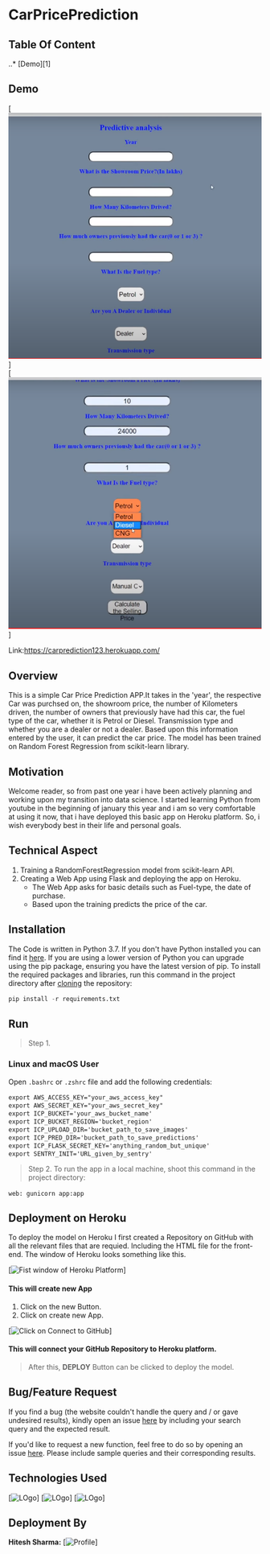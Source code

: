 # CarPricePrediction
## Table Of Content
..* [Demo][1]





## Demo
[![Front-End view of the app car prediction](https://github.com/hitesh0103/Images/blob/main/Screenshot%20(114).png "Outloook")]   
[![Front-End view of the app car prediction](https://github.com/hitesh0103/Images/blob/main/Screenshot%20(113).png "Outloook")] 

Link:<https://carprediction123.herokuapp.com/>

## Overview
This is a simple Car Price Prediction APP.It takes in the 'year', the respective Car was purchsed on, the showroom price, the number of Kilometers driven, the number of owners that previously have had this car, the fuel type of the car, whether it is Petrol or Diesel. Transmission type and whether you are a dealer or not a dealer. Based upon this information entered by the user, it can predict the car price. The model has been trained on Random Forest Regression from scikit-learn library.

## Motivation
Welcome reader, so from past one year i have been actively planning and working upon my transition into data science. I started learning Python from youtube in the beginning of january this year and i am so very comfortable at using it now, that i have deployed this basic app on Heroku platform. So, i wish everybody best in their life and personal goals.

## Technical Aspect
1. Training a RandomForestRegression model from scikit-learn API.
2. Creating a Web App using Flask and deploying the app on Heroku.
   * The Web App asks for basic details such as Fuel-type, the date of purchase.
   * Based upon the training predicts the price of the car.

## Installation
The Code is written in Python 3.7. If you don't have Python installed you can find it [here](https://www.python.org/downloads/). If you are using a lower version of Python you can upgrade using the pip package, ensuring you have the latest version of pip. To install the required packages and libraries, run this command in the project directory after [cloning](https://www.howtogeek.com/451360/how-to-clone-a-github-repository/) the repository:
```python
pip install -r requirements.txt
```
## Run
> Step 1.
### Linux and macOS User
Open ```.bashrc``` or ```.zshrc``` file and add the following credentials:
   ```
   export AWS_ACCESS_KEY="your_aws_access_key"
   export AWS_SECRET_KEY="your_aws_secret_key"
   export ICP_BUCKET='your_aws_bucket_name'
   export ICP_BUCKET_REGION='bucket_region'
   export ICP_UPLOAD_DIR='bucket_path_to_save_images'
   export ICP_PRED_DIR='bucket_path_to_save_predictions'
   export ICP_FLASK_SECRET_KEY='anything_random_but_unique'
   export SENTRY_INIT='URL_given_by_sentry'
```

> Step 2.
To run the app in a local machine, shoot this command in the project directory:

```web: gunicorn app:app```

## Deployment on Heroku
To deploy the model on Heroku I first created a Repository on GitHub with all the relevant files that are requied. Including the HTML file for the front-end.
The window of Heroku looks something like this.

[![Fist window of Heroku Platform](https://github.com/hitesh0103/Images/blob/main/Screenshot%20(152).png "Outloook")]

#### This will create new App
1. Click on the new Button.
2. Click on create new App.


[![Click on Connect to GitHub](https://github.com/hitesh0103/Images/blob/main/Screenshot%20(153).png "Outloook")]

#### This will connect your GitHub Repository to Heroku platform.
> After this, **DEPLOY** Button can be clicked to deploy the model.


## Bug/Feature Request
If you find a bug (the website couldn't handle the query and / or gave undesired results), kindly open an issue [here](https://github.com/hitesh0103/CarPricePrediction/issues) by including your search query and the expected result.

If you'd like to request a new function, feel free to do so by opening an issue [here](https://github.com/hitesh0103/CarPricePrediction/issues). Please include sample queries and their corresponding results.

## Technologies Used
[![LOgo](https://github.com/hitesh0103/Images/blob/main/carpredLogo/1200px-Scikit_learn_logo_small.svg.jpg "Outloook")]
[![LOgo](https://github.com/hitesh0103/Images/blob/main/carpredLogo/flask%20logo.jpg "Outloook")]
[![LOgo](https://github.com/hitesh0103/Images/blob/main/carpredLogo/main-qimg-28cadbd02699c25a88e5c78d73c7babc.jpg "Outloook")]


## Deployment By
**Hitesh Sharma:**
[![Profile](https://github.com/hitesh0103/Images/blob/main/Profile%20picture%20compressed.JPG "Outloook")]







